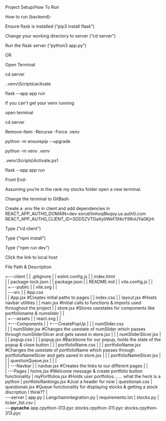 Project Setup/How To Run


How to run (backend)-  

Ensure flask is installed (“pip3 install flask”)  

Change your working directory to server (“cd server”) 

Run the flask server (“python3 app.py”) 

OR  

Open Terminal 

cd server 

.\.venv\Scripts\activate 

flask –-app app run 

If you can't get your venv running 

open terminal

cd server

Remove-Item -Recurse -Force .venv

python -m ensurepip --upgrade

python -m venv .venv

.venv\Scripts\Activate.ps1     

flask --app app run


 


Front End-  

Assuming you’re in the rank my stocks folder open a new terminal. 

Change the terminal to GitBash 

Create a .env file in client and add dependencies in  
     REACT_APP_AUTH0_DOMAIN=dev-xnrub1mhoq8kojoy.us.auth0.com 
     REACT_APP_AUTH0_CLIENT_ID=SDDSZVTGaXylIWeF5f4cY99oUYa0Kjrh 

Type (“cd client”) 

Type (“npm install”) 

Type (“npm run dev”) 

Click the link to local host 



File Path & Description


+---client
|   |   .gitignore
|   |   eslint.config.js
|   |   index.html            
|   |   package-lock.json
|   |   package.json
|   |   README.md
|   |   vite.config.js
|   |   
|   +---public
|   |       vite.svg
|   |       
|   \---src
|       |   App.css                                                         
|       |   App.jsx                                                         #Creates initial paths to pages
|       |   index.css
|       |   layout.jsx                                                      #Hosts navbar utilities
|       |   main.jsx                                                        #Initial calls to functions & imports used throughout the project
|       |   store.jsx                                                       #Stores usestates for components like portfolioname & numslider
|       |   
|       +---assets
|       |       react.svg
|       |       
|       +---Components
|       |   +---CreatePopUp
|       |   |       numSlider.css                                   
|       |   |       numSlider.jsx                                           #Changes the usestate of numSlider which passes through numSliderSlicer and gets saved in store.jsx
|       |   |       numSliderSlicer.jsx
|       |   |       popup.css
|       |   |       popup.jsx                                               #Backbone for our popup, holds the state of the popup & close button
|       |   |       portfolioName.css
|       |   |       portfolioName.jsx                                       #Changes the usestate of portfolioName which passes through portfolioNameSlcier and gets saved in store.jsx
|       |   |       portfolioNameSlicer.jsx
|       |   |       questionQueue.jsx
|       |   |       
|       |   \---Navbar
|       |           navbar.jsx                                              #Creates the links to our different pages
|       |           
|       \---Pages
|               home.jsx                                                    #Welcome message & create portfolio button functionality
|               myPortfolios.jsx                                            #Holds user portfolios....... what the heck is a python
|               portfolioRankings.jsx                                       #Just a header for now
|               questionair.css
|               questionair.jsx                                             #Queue functionality for displaying stocks & getting a stock discription I think??
|               
\---server
    |   app.py
    |   Langchainintegration.py
    |   requirements.txt
    |   stocks.py
    |   ticker_list.csv
    |   
    \---__pycache__
            app.cpython-313.pyc
            stocks.cpython-311.pyc
            stocks.cpython-313.pyc
            

